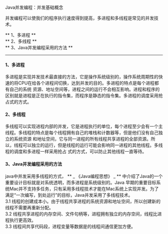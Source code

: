 Java并发编程：并发基础概念

并发编程可以使我们的程序执行速度得到提高，多进程和多线程是常见的并发技术。

** 1、多进程 **   
** 2、多线程 **   
** 3、Java并发编程采用的方法 **

* * *

####  1、多进程

多进程是实现并发技术最直接的方法，它是操作系统级别的，操作系统周期性的快速的将CPU在给各个进程间切换，达到并发的目的。多进程的特点是每个进程都有自己的系统
资源、地址空间等，进程之间的运行不会相互影响。进程和程序的区别就是进程是正在执行的指令集，而程序是静态的指令集。多进程的调度采用抢占式的方式。

####  2、多线程

多线程可以实现进程内部的并发，它是进程执行的单位，每个进程至少会有一个主线程。多线程的特点是每个线程拥有自己的堆栈和计数器等，但是他们没有自己独立的系统资源
和地址空间，它与同一进程的所有线程共享进程的全部资源。所以，线程可以独立的运行，但是线程的运行可能会影响同一进程的其他线程。多线程的调度和多进程一样采用抢占
式的方式，可以防止其他线程一直等待。

####  3、Java并发编程采用的方法

java中并发采用多线程的方式， ** _ 《Java编程思想》 _ ** 中介绍了Java的一个重要设计目标就是对系统透明，而多进程是系统级别的。Java
早期的重要目标系统Mac并不支持多任务，只有采用多线程技术才能在Mac系统上实现并发。为了满足“一次编写，到处运行”的目标，Java并发采用了多线程技术。  
3.1 线程的创建成本小。由于线程共享进程的系统资源和地址空间，所以创建新的线程不需要再重新分配。  
3.2 线程共享进程的内存空间、文件句柄等，进程拥有独立的内存空间，线程比进程执行更高效。  
3.3 线程间共享代码段，进程变量等数据是的线程间通信更加方便。

